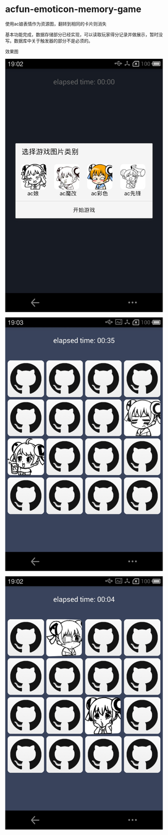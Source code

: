 # acfun-emoticon-memory-game
 使用ac娘表情作为资源图，翻转到相同的卡片则消失
 
 基本功能完成，数据存储部分已经实现，可以读取玩家得分记录并做展示，暂时没写。数据库中关于触发器的部分不是必须的。

效果图

![image](https://github.com/aquarius520/acfun-emoticon-memory-game/blob/master/screenshot/screenshot1.jpg?raw=true)

![image](https://github.com/aquarius520/acfun-emoticon-memory-game/blob/master/screenshot/screenshot2.jpg?raw=true)

![image](https://github.com/aquarius520/acfun-emoticon-memory-game/blob/master/screenshot/screenshot3.jpg?raw=true)

